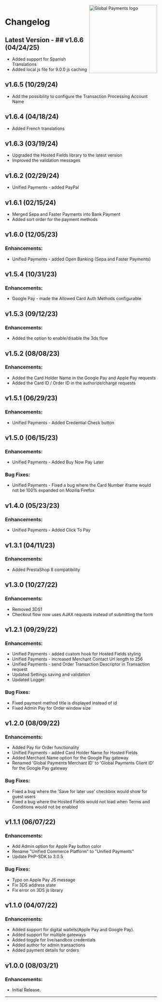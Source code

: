 <a href="https://github.com/globalpayments" target="_blank">
    <img src="https://avatars.githubusercontent.com/u/25797248?s=200&v=4" alt="Global Payments logo" title="Global Payments" align="right" width="225" />
</a>

# Changelog

## Latest Version - ## v1.6.6 (04/24/25)
- Added support for Spanish Translations
- Added local js file for 9.0.0 js caching

## v1.6.5 (10/29/24)
- Add the possibility to configure the Transaction Processing Account Name

## v1.6.4 (04/18/24)
- Added French translations

## v1.6.3 (03/19/24)
- Upgraded the Hosted Fields library to the latest version
- Improved the validation messages

## v1.6.2 (02/29/24)
- Unified Payments - added PayPal

## v1.6.1 (02/15/24)
- Merged Sepa and Faster Payments into Bank Payment
- Added sort order for the payment methods

## v1.6.0 (12/05/23)
### Enhancements:
- Unified Payments - added Open Banking (Sepa and Faster Payments)

## v1.5.4 (10/31/23)
### Enhancements:
- Google Pay - made the Allowed Card Auth Methods configurable

## v1.5.3 (09/12/23)
### Enhancements:
- Added the option to enable/disable the 3ds flow

## v1.5.2 (08/08/23)
### Enhancements:
- Added the Card Holder Name in the Google Pay and Apple Pay requests
- Added the Card ID / Order ID in the authorize/charge requests

## v1.5.1 (06/29/23)
### Enhancements:
- Unified Payments - Added Credential Check button

## v1.5.0 (06/15/23)
### Enhancements:
- Unified Payments - Added Buy Now Pay Later

### Bug Fixes:
- Unified Payments - Fixed a bug where the Card Number iframe would not be 100% expanded on Mozilla Firefox

## v1.4.0 (05/23/23)
### Enhancements:
- Unified Payments - Added Click To Pay

## v1.3.1 (04/11/23)
### Enhancements:
- Added PrestaShop 8 compatibility

## v1.3.0 (10/27/22)
### Enhancements:
- Removed 3DS1
- Checkout flow now uses AJAX requests instead of submitting the form

## v1.2.1 (09/29/22)
### Enhancements:
- Unified Payments - added custom hook for Hosted Fields styling
- Unified Payments - increased Merchant Contact Url length to 256
- Unified Payments - send Order Transaction Descriptor in Transaction request
- Updated Settings saving and validation
- Updated Logger

### Bug Fixes:
- Fixed payment method title is displayed instead of id
- Fixed Admin Pay for Order window size

## v1.2.0 (08/09/22)
### Enhancements:
- Added Pay for Order functionality
- Unified Payments - added Card Holder Name for Hosted Fields
- Added Merchant Name option for the Google Pay gateway
- Renamed 'Global Payments Merchant ID' to 'Global Payments Client ID' for the Google Pay gateway

### Bug Fixes:
- Fixed a bug where the 'Save for later use' checkbox would show for guest users
- Fixed a bug where the Hosted Fields would not load when Terms and Conditions would not be enabled

## v1.1.1 (06/07/22)
### Enhancements:
- Add Admin option for Apple Pay button color
- Rename "Unified Commerce Platform" to "Unified Payments"
- Update PHP-SDK to 3.0.5

### Bug Fixes:
- Typo on Apple Pay JS message
- Fix 3DS address state
- Fix error on 3DS js library

## v1.1.0 (04/07/22)
### Enhancements:
- Added support for digital wallets(Apple Pay and Google Pay).
- Added support for multiple gateways
- Added toggle for live/sandbox credentials
- Added author for admin transactions
- Added payment details for orders

## v1.0.0 (08/03/21)
### Enhancements:
- Initial Release.

---
